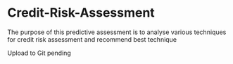 # Credit-Risk-Assessment
The purpose of this predictive assessment is to analyse various techniques for credit risk assessment and recommend best technique


Upload to Git pending
